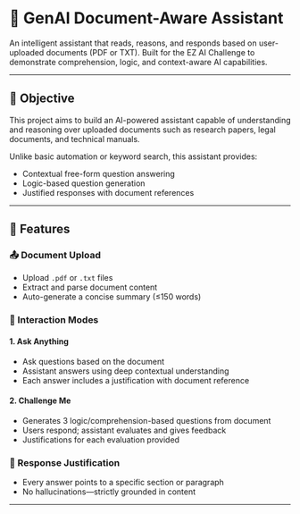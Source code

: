 # 🧠 GenAI Document-Aware Assistant

An intelligent assistant that reads, reasons, and responds based on user-uploaded documents (PDF or TXT). Built for the EZ AI Challenge to demonstrate comprehension, logic, and context-aware AI capabilities.

---

## 🎯 Objective

This project aims to build an AI-powered assistant capable of understanding and reasoning over uploaded documents such as research papers, legal documents, and technical manuals.

Unlike basic automation or keyword search, this assistant provides:
- Contextual free-form question answering
- Logic-based question generation
- Justified responses with document references

---

## 🚀 Features

### 📤 Document Upload
- Upload `.pdf` or `.txt` files
- Extract and parse document content
- Auto-generate a concise summary (≤150 words)

### 💬 Interaction Modes

#### 1. Ask Anything
- Ask questions based on the document
- Assistant answers using deep contextual understanding
- Each answer includes a justification with document reference

#### 2. Challenge Me
- Generates 3 logic/comprehension-based questions from document
- Users respond; assistant evaluates and gives feedback
- Justifications for each evaluation provided

### 📌 Response Justification
- Every answer points to a specific section or paragraph
- No hallucinations—strictly grounded in content

---


